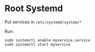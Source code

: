 # Root Systemd

Put services in `/etc/systemd/system/*`

Run:

```
sudo systemctl enable myservice.service
sudo systemctl start myservice
```
